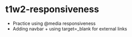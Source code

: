 # t1w2-responsiveness

- Practice using @media responsiveness
- Adding navbar + using target=_blank for external links